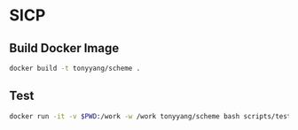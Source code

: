 # SICP

## Build Docker Image

```bash
docker build -t tonyyang/scheme .
```

## Test

```bash
docker run -it -v $PWD:/work -w /work tonyyang/scheme bash scripts/test.sh
```
